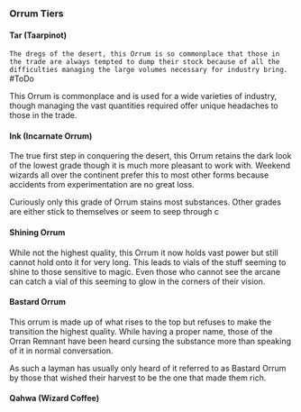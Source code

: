 

### Orrum Tiers

#### Tar (Taarpinot)
`The dregs of the desert, this Orrum is so commonplace that those in the trade are always tempted to dump their stock because of all the difficulties managing the large volumes necessary for industry bring. `
#ToDo 

This Orrum is commonplace and is used for a wide varieties of industry, though managing the vast quantities required offer unique headaches to those in the trade.

#### Ink (Incarnate Orrum)
The true first step in conquering the desert, this Orrum retains the dark look of the lowest grade though it is much more pleasant to work with. Weekend wizards all over the continent prefer this to most other forms because accidents from experimentation are no great loss.

Curiously only this grade of Orrum stains most substances. Other grades are either stick to themselves or seem to seep through c

#### Shining Orrum 
While not the highest quality, this Orrum it now holds vast power but still cannot hold onto it for very long. This leads to vials of the stuff seeming to shine to those sensitive to magic. Even those who cannot see the arcane can catch a vial of this seeming to glow in the corners of their vision.


#### Bastard Orrum 
This orrum is made up of what rises to the top but refuses to make the transition the highest quality. While having a proper name, those of the Orran Remnant have been heard cursing the substance more than speaking of it in normal conversation. 

As such a layman has usually only heard of it referred to as Bastard Orrum by those that wished their harvest to be the one that made them rich.


#### Qahwa (Wizard Coffee)